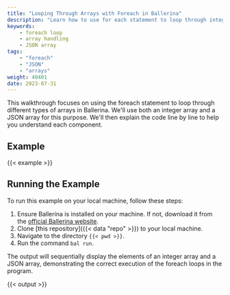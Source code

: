 ```yaml
---
title: "Looping Through Arrays with Foreach in Ballerina"
description: "Learn how to use for each statement to loop through integer and JSON arrays in Ballerina."
keywords:
    - foreach loop
    - array handling
    - JSON array
tags: 
    - "foreach"
    - "JSON"
    - "arrays"
weight: 40401
date: 2023-07-31
---
```


This walkthrough focuses on using the foreach statement to loop through different types of arrays in Ballerina. We'll use both an integer array and a JSON array for this purpose. We'll then explain the code line by line to help you understand each component.

<!--more-->

## Example

{{< example >}}

## Running the Example

To run this example on your local machine, follow these steps:

1. Ensure Ballerina is installed on your machine. If not, download it from the [official Ballerina website](https://ballerina.io).
2. Clone [this repository]({{< data "repo" >}}) to your local machine.
3. Navigate to the directory `{{< pwd >}}`.
4. Run the command `bal run`. 

The output will sequentially display the elements of an integer array and a JSON array, demonstrating the correct execution of the foreach loops in the program.

{{< output >}}
